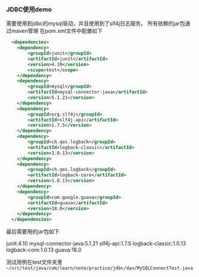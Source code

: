 ### JDBC使用demo

需要使用到jdbc的mysql驱动，并且使用到了slf4j日志服务。
所有依赖的jar包通过maven管理
在pom.xml文件中配置如下
```xml
  <dependencies>
    <dependency>
        <groupId>junit</groupId>
        <artifactId>junit</artifactId>
        <version>4.10</version>
        <scope>test</scope>
    </dependency>
    <dependency>
        <groupId>mysql</groupId>
        <artifactId>mysql-connector-java</artifactId>
        <version>5.1.21</version>
    </dependency>
    <dependency>
        <groupId>org.slf4j</groupId>
        <artifactId>slf4j-api</artifactId>
        <version>1.7.5</version>
    </dependency>
    <dependency>
        <groupId>ch.qos.logback</groupId>
        <artifactId>logback-classic</artifactId>
        <version>1.0.13</version>
    </dependency>
    <dependency>
        <groupId>ch.qos.logback</groupId>
        <artifactId>logback-core</artifactId>
        <version>1.0.13</version>
    </dependency>
    <dependency>
        <groupId>com.google.guava</groupId>
        <artifactId>guava</artifactId>
        <version>18.0</version>
    </dependency>
  </dependencies>
```
最后需要用的jar包如下
>
junit:4.10
mysql-connector-java:5.1.21
slf4j-api:1.7.5
logback-classic:1.0.13
logback-core:1.0.13
guava:18.0

测试用例在test文件夹里`~/src/test/java/com/learn/note/practice/jdbc/dao/MySQLConnectTest.java`